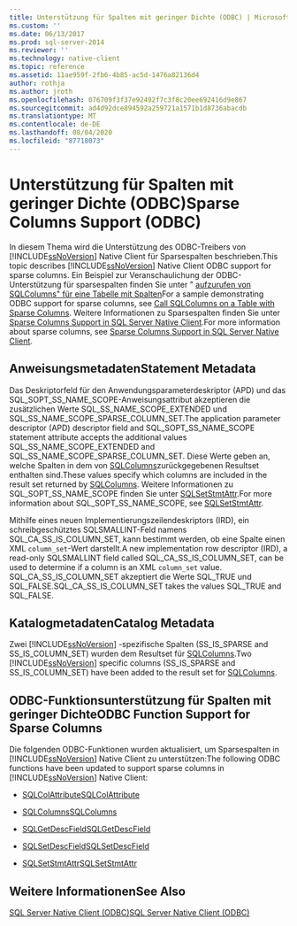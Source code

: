 ```yaml
---
title: Unterstützung für Spalten mit geringer Dichte (ODBC) | Microsoft-Dokumentation
ms.custom: ''
ms.date: 06/13/2017
ms.prod: sql-server-2014
ms.reviewer: ''
ms.technology: native-client
ms.topic: reference
ms.assetid: 11ae959f-2fb6-4b85-ac5d-1476a82136d4
author: rothja
ms.author: jroth
ms.openlocfilehash: 076709f3f37e92492f7c3f8c20ee692416d9e867
ms.sourcegitcommit: ad4d92dce894592a259721a1571b1d8736abacdb
ms.translationtype: MT
ms.contentlocale: de-DE
ms.lasthandoff: 08/04/2020
ms.locfileid: "87718073"
---
```

# <a name="sparse-columns-support-odbc"></a><span data-ttu-id="2f9ae-102">Unterstützung für Spalten mit geringer Dichte (ODBC)</span><span class="sxs-lookup"><span data-stu-id="2f9ae-102">Sparse Columns Support (ODBC)</span></span>
  <span data-ttu-id="2f9ae-103">In diesem Thema wird die Unterstützung des ODBC-Treibers von [!INCLUDE[ssNoVersion](../../../includes/ssnoversion-md.md)] Native Client für Sparsespalten beschrieben.</span><span class="sxs-lookup"><span data-stu-id="2f9ae-103">This topic describes [!INCLUDE[ssNoVersion](../../../includes/ssnoversion-md.md)] Native Client ODBC support for sparse columns.</span></span> <span data-ttu-id="2f9ae-104">Ein Beispiel zur Veranschaulichung der ODBC-Unterstützung für sparsespalten finden Sie unter " [aufzurufen von SQLColumns" für eine Tabelle mit Spalten](../../native-client-odbc-how-to/call-sqlcolumns-on-a-table-with-sparse-columns.md)</span><span class="sxs-lookup"><span data-stu-id="2f9ae-104">For a sample demonstrating ODBC support for sparse columns, see [Call SQLColumns on a Table with Sparse Columns](../../native-client-odbc-how-to/call-sqlcolumns-on-a-table-with-sparse-columns.md).</span></span> <span data-ttu-id="2f9ae-105">Weitere Informationen zu Sparsespalten finden Sie unter [Sparse Columns Support in SQL Server Native Client](../features/sparse-columns-support-in-sql-server-native-client.md).</span><span class="sxs-lookup"><span data-stu-id="2f9ae-105">For more information about sparse columns, see [Sparse Columns Support in SQL Server Native Client](../features/sparse-columns-support-in-sql-server-native-client.md).</span></span>  
  
## <a name="statement-metadata"></a><span data-ttu-id="2f9ae-106">Anweisungsmetadaten</span><span class="sxs-lookup"><span data-stu-id="2f9ae-106">Statement Metadata</span></span>  
 <span data-ttu-id="2f9ae-107">Das Deskriptorfeld für den Anwendungsparameterdeskriptor (APD) und das SQL_SOPT_SS_NAME_SCOPE-Anweisungsattribut akzeptieren die zusätzlichen Werte SQL_SS_NAME_SCOPE_EXTENDED und SQL_SS_NAME_SCOPE_SPARSE_COLUMN_SET.</span><span class="sxs-lookup"><span data-stu-id="2f9ae-107">The application parameter descriptor (APD) descriptor field and SQL_SOPT_SS_NAME_SCOPE statement attribute accepts the additional values SQL_SS_NAME_SCOPE_EXTENDED and SQL_SS_NAME_SCOPE_SPARSE_COLUMN_SET.</span></span> <span data-ttu-id="2f9ae-108">Diese Werte geben an, welche Spalten in dem von [SQLColumns](../../native-client-odbc-api/sqlcolumns.md)zurückgegebenen Resultset enthalten sind.</span><span class="sxs-lookup"><span data-stu-id="2f9ae-108">These values specify which columns are included in the result set returned by [SQLColumns](../../native-client-odbc-api/sqlcolumns.md).</span></span> <span data-ttu-id="2f9ae-109">Weitere Informationen zu SQL_SOPT_SS_NAME_SCOPE finden Sie unter [SQLSetStmtAttr](../../native-client-odbc-api/sqlsetstmtattr.md).</span><span class="sxs-lookup"><span data-stu-id="2f9ae-109">For more information about SQL_SOPT_SS_NAME_SCOPE, see [SQLSetStmtAttr](../../native-client-odbc-api/sqlsetstmtattr.md).</span></span>  
  
 <span data-ttu-id="2f9ae-110">Mithilfe eines neuen Implementierungszeilendeskriptors (IRD), ein schreibgeschütztes SQLSMALLINT-Feld namens SQL_CA_SS_IS_COLUMN_SET, kann bestimmt werden, ob eine Spalte einen XML `column_set`-Wert darstellt.</span><span class="sxs-lookup"><span data-stu-id="2f9ae-110">A new implementation row descriptor (IRD), a read-only SQLSMALLINT field called SQL_CA_SS_IS_COLUMN_SET, can be used to determine if a column is an XML `column_set` value.</span></span> <span data-ttu-id="2f9ae-111">SQL_CA_SS_IS_COLUMN_SET akzeptiert die Werte SQL_TRUE und SQL_FALSE.</span><span class="sxs-lookup"><span data-stu-id="2f9ae-111">SQL_CA_SS_IS_COLUMN_SET takes the values SQL_TRUE and SQL_FALSE.</span></span>  
  
## <a name="catalog-metadata"></a><span data-ttu-id="2f9ae-112">Katalogmetadaten</span><span class="sxs-lookup"><span data-stu-id="2f9ae-112">Catalog Metadata</span></span>  
 <span data-ttu-id="2f9ae-113">Zwei [!INCLUDE[ssNoVersion](../../../includes/ssnoversion-md.md)] -spezifische Spalten (SS_IS_SPARSE and SS_IS_COLUMN_SET) wurden dem Resultset für [SQLColumns](../../native-client-odbc-api/sqlcolumns.md).</span><span class="sxs-lookup"><span data-stu-id="2f9ae-113">Two [!INCLUDE[ssNoVersion](../../../includes/ssnoversion-md.md)] specific columns (SS_IS_SPARSE and SS_IS_COLUMN_SET) have been added to the result set for [SQLColumns](../../native-client-odbc-api/sqlcolumns.md).</span></span>  
  
## <a name="odbc-function-support-for-sparse-columns"></a><span data-ttu-id="2f9ae-114">ODBC-Funktionsunterstützung für Spalten mit geringer Dichte</span><span class="sxs-lookup"><span data-stu-id="2f9ae-114">ODBC Function Support for Sparse Columns</span></span>  
 <span data-ttu-id="2f9ae-115">Die folgenden ODBC-Funktionen wurden aktualisiert, um Sparsespalten in [!INCLUDE[ssNoVersion](../../../includes/ssnoversion-md.md)] Native Client zu unterstützen:</span><span class="sxs-lookup"><span data-stu-id="2f9ae-115">The following ODBC functions have been updated to support sparse columns in [!INCLUDE[ssNoVersion](../../../includes/ssnoversion-md.md)] Native Client:</span></span>  
  
-   [<span data-ttu-id="2f9ae-116">SQLColAttribute</span><span class="sxs-lookup"><span data-stu-id="2f9ae-116">SQLColAttribute</span></span>](../../native-client-odbc-api/sqlcolattribute.md)  
  
-   [<span data-ttu-id="2f9ae-117">SQLColumns</span><span class="sxs-lookup"><span data-stu-id="2f9ae-117">SQLColumns</span></span>](../../native-client-odbc-api/sqlcolumns.md)  
  
-   [<span data-ttu-id="2f9ae-118">SQLGetDescField</span><span class="sxs-lookup"><span data-stu-id="2f9ae-118">SQLGetDescField</span></span>](../../native-client-odbc-api/sqlgetdescfield.md)  
  
-   [<span data-ttu-id="2f9ae-119">SQLSetDescField</span><span class="sxs-lookup"><span data-stu-id="2f9ae-119">SQLSetDescField</span></span>](../../native-client-odbc-api/sqlsetdescfield.md)  
  
-   [<span data-ttu-id="2f9ae-120">SQLSetStmtAttr</span><span class="sxs-lookup"><span data-stu-id="2f9ae-120">SQLSetStmtAttr</span></span>](../../native-client-odbc-api/sqlsetstmtattr.md)  
  
## <a name="see-also"></a><span data-ttu-id="2f9ae-121">Weitere Informationen</span><span class="sxs-lookup"><span data-stu-id="2f9ae-121">See Also</span></span>  
 [<span data-ttu-id="2f9ae-122">SQL Server Native Client &#40;ODBC&#41;</span><span class="sxs-lookup"><span data-stu-id="2f9ae-122">SQL Server Native Client &#40;ODBC&#41;</span></span>](sql-server-native-client-odbc.md)  
  
  
